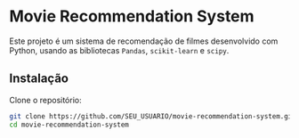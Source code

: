 # Movie Recommendation System

Este projeto é um sistema de recomendação de filmes desenvolvido com Python, usando as bibliotecas `Pandas`, `scikit-learn` e `scipy`.

## Instalação

Clone o repositório:

```bash
git clone https://github.com/SEU_USUARIO/movie-recommendation-system.git
cd movie-recommendation-system

